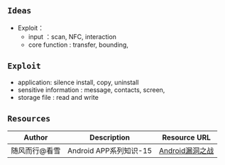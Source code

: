## `Ideas`
- Exploit：
  - input ：scan, NFC, interaction
  - core function : transfer, bounding, 


## `Exploit`
- application: silence install, copy, uninstall
- sensitive information : message, contacts, screen, 
- storage file : read and write



## `Resources`
| Author | Description | Resource URL |
| --- | --- | --- |
| 随风而行@看雪 | Android APP系列知识-15 | [Android漏洞之战](https://bbs.kanxue.com/user-905443-1.htm) |
